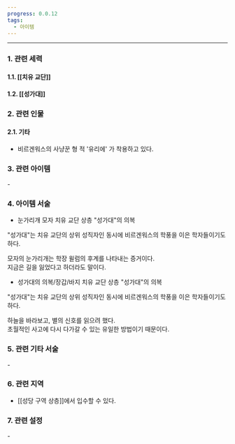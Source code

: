 ```yaml
---
progress: 0.0.12
tags:
  - 아이템
---
```

---
### 1. 관련 세력 
#### 1.1. [[치유 교단]]
#### 1.2. [[성가대]]

### 2. 관련 인물
#### 2.1. 기타
 - 비르겐워스의 사냥꾼 형 적 '유리에' 가 착용하고 있다.
### 3. 관련 아이템
\-

### 4. 아이템 서술
- 눈가리개 모자
치유 교단 상층 "성가대"의 의복  
  
"성가대"는 치유 교단의 상위 성직자인 동시에 비르겐워스의 학풍을 이은 학자들이기도 하다.  
  
모자의 눈가리개는 학장 윌럼의 후계를 나타내는 증거이다.  
지금은 길을 잃었다고 하더라도 말이다.

- 성가대의 의복/장갑/바지
치유 교단 상층 "성가대"의 의복  
  
"성가대"는 치유 교단의 상위 성직자인 동시에 비르겐워스의 학풍을 이은 학자들이기도 하다.  
  
하늘을 바라보고, 별의 신호를 읽으려 했다.  
초월적인 사고에 다시 다가갈 수 있는 유일한 방법이기 때문이다.

### 5. 관련 기타 서술
\-
### 6. 관련 지역
- [[성당 구역 상층]]에서 입수할 수 있다.

### 7. 관련 설정
\- 